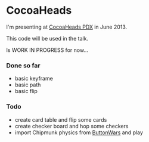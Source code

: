 # CocoaHeads

I'm presenting at [CocoaHeads PDX](http://cocoaheads.org/us/PortlandOregon/) in June 2013.

This code will be used in the talk.

Is WORK IN PROGRESS for now...

### Done so far

* basic keyframe
* basic path
* basic flip

### Todo 

* create card table and flip some cards
* create checker board and hop some checkers
* import Chipmunk physics from [ButtonWars](https://github.com/bentford/ButtonWars) and play